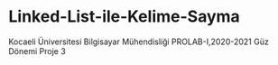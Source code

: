 # Linked-List-ile-Kelime-Sayma
Kocaeli Üniversitesi Bilgisayar Mühendisliği PROLAB-I,2020-2021 Güz Dönemi Proje 3

